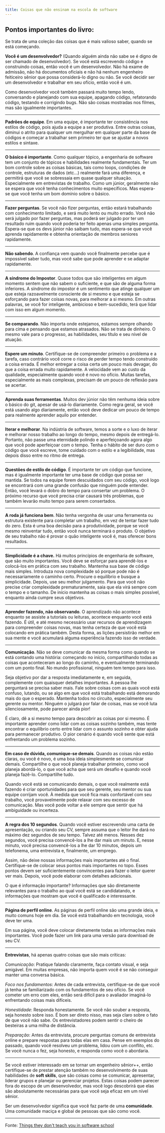 ```yaml
---
title: Coisas que não ensinam na escola de software
---
```


## Pontos importantes do livro:

Se trata de uma coleção das coisas que é mais valioso saber, quando se está começando.

**Você é um desenvolvedor?** (Quando alguém ainda não sabe se é digno de ser chamado de desenvolvedor). Se você está escrevendo código e construindo coisas, então você é um desenvolvedor. Não há exame de admissão, não há documentos oficiais e não há nenhum engenheiro feiticeiro sênior que possa considerá-lo digno ou não. Se você decidir ser um desenvolvedor e trabalhar em seu ofício, então você é um.

Como desenvolvedor você também passará muito tempo lendo, conversando e planejando com sua equipe, apagando código, refatorando código, testando e corrigindo bugs. Não são coisas mostradas nos filmes, mas são igualmente importantes.

---
**Padrões de equipe**. Em uma equipe, é importante ter consistência nos estilos de código, pois ajuda a equipe a ser produtiva. Entre outras coisas, diminui o atrito para qualquer um mergulhar em qualquer parte da base de códigos e começar a trabalhar sem primeiro ter que se ajustar a novos estilos e sintaxe.

---
**O básico é importante**. Como qualquer tópico, a engenharia de software tem um conjunto de tópicos e habilidades realmente fundamentais. Ter um bom controle sobre as coisas básicas, tais como loops, condições de controle, estruturas de dados (etc...) realmente fará uma diferença, e permitirá que você se sobressaia em quase qualquer situação. Especialmente em entrevistas de trabalho.
Como um júnior, geralmente não se espera que você tenha conhecimentos muito específicos. Mas espera-se que você tenha um bom domínio sobre o básico.

---
**Fazer perguntas**. Se você não fizer perguntas, então estará trabalhando com conhecimento limitado, e será muito lento ou muito errado. Você não será julgado por fazer perguntas, mas poderá ser julgado por ter um resultado ruim quando você poderia ter feito apenas uma simples pergunta. Espera-se que os devs júnior não saibam tudo, mas espera-se que você aprenda rapidamente e obtenha orientação de membros seniores rapidamente.

---
**Não sabendo**. A confiança vem quando você finalmente percebe que é impossível saber tudo, mas você sabe que pode aprender e se adaptar rapidamente.

---
**A síndrome do Impostor**. Quase todos que são inteligentes em algum momento sentem que não sabem o suficiente, e que são de alguma forma inferiores. A síndrome do impostor é um sentimento que atinge qualquer um que esteja razoavelmente consciente de si mesmo e que esteja se esforçando para fazer coisas novas, para melhorar a si mesmo. Em outras palavras, se você for inteligente, ambicioso e bem-sucedido, terá que lidar com isso em algum momento.

---
**Se comparando**. Não importa onde estejamos, estamos sempre olhando para cima e pensando que estamos atrasados. Não se trata de dinheiro. O mesmo vale para o progresso, as habilidades, seu título e seu nível de atuação.

---
**Espere um minuto**. Certifique-se de compreender primeiro o problema e a tarefa, caso contrário você corre o risco de perder tempo tendo construído a coisa errada. É melhor entregar a coisa certa um pouco mais devagar, do que a coisa errada muito rapidamente. A velocidade vem ao custo da qualidade, especialmente quando você é novo no ofício. Muitas tarefas, especialmente as mais complexas, precisam de um pouco de reflexão para se acertar.

---
**Aprenda suas ferramentas**. Muitos dev júnior não têm nenhuma ideia sobre o básico do git, apesar de usá-lo diariamente. Como regra geral, se você está usando algo diariamente, então você deve dedicar um pouco de tempo para realmente aprender aquilo por entender.

---
**Iterar e melhorar**. Na indústria de software, temos a sorte e o luxo de iterar e melhorar nosso trabalho ao longo do tempo, mesmo depois de entregá-lo. Portanto, não passe uma eternidade polindo e aperfeiçoando agora algo que você pode aperfeiçoar com o tempo. Tenha o hábito de ser duro com o código que você escreve, tome cuidado com o estilo e a legibilidade, mas depois disso entre no ritmo de entrega.

---
**Questões de estilo de código**. É importante ter um código que funcione, mas é igualmente importante ter uma base de código que possa ser mantida. Se todos na equipe forem descuidados com seu código, você logo se encontrará com uma grande confusão que ninguém pode entender. Então, você levará o dobro do tempo para consertar um problema. O próximo recurso que você precisa criar causará três problemas, que também levarão muito tempo para serem consertados.

---
**A roda já funciona bem**. Não tenha vergonha de usar uma ferramenta ou estrutura existente para completar um trabalho, em vez de tentar fazer tudo do zero. Esta é uma boa decisão para a produtividade, porque se você mesmo reinventar tudo, então você nunca terminará o produto. O objetivo de seu trabalho não é provar o quão inteligente você é, mas oferecer bons resultados.

---
**Simplicidade é a chave.** Há muitos princípios de engenharia de software, que são muito importantes. Você deve se esforçar para aprendê-los e colocá-los em prática com seu trabalho. Mantenha sua base de código mais simples. Introduza nova complexidade só porque pode não é necessariamente o caminho certo. Procure o equilíbrio e busque a simplicidade. Depois, use seu melhor julgamento.
Para que você não precise criar complexidade prematuramente, saia que ela virá sempre com o tempo e o tamanho. De início mantenha as coisas o mais simples possível, enquanto ainda cumpre seus objetivos.

---
**Aprender fazendo, não observando**. O aprendizado não acontece enquanto se assiste a tutoriais ou leituras, acontece enquanto você está fazendo. É útil, e até mesmo necessário usar recursos de aprendizagem para compreender coisas novas, mas tenha certeza de que você está colocando em prática também. Desta forma, as lições persistirão melhor em sua mente e você acumulará alguma experiência fazendo isso de verdade.

---
**Comunicação**. Não se deve comunicar da mesma forma como quando se está contando uma história: começando no início, compartilhando todas as coisas que aconteceram ao longo do caminho, e eventualmente terminando com um ponto final. No mundo profissional, ninguém tem tempo para isso.

Seja objetivo por dar a resposta imediatamente e, em seguida, complemente com quaisquer detalhes importantes. A pessoa lhe perguntará se precisa saber mais.
Fale sobre coisas com as quais você está confuso, lutando, ou se algo em que você está trabalhando está demorando mais do que o esperado. Mantenha todos no circuito, especialmente seu gerente ou mentor. Ninguém o julgará por falar de coisas, mas se você luta silenciosamente, pode parecer ainda pior!

É claro, dê a si mesmo tempo para descobrir as coisas por si mesmo. É importante aprender como lidar com as coisas sozinho também, mas tente encontrar o equilíbrio certo entre lidar com o assunto sozinho e obter ajuda para permanecer produtivo. O pior cenário é quando você sente que está enfrentando um problema sozinho.

---
**Em caso de dúvida, comunique-se demais**. Quando as coisas não estão claras, ou você é novo, é uma boa ideia simplesmente se comunicar demais. Compartilhe o que você planeja trabalhar primeiro, como você planeja abordá-lo, o que você acha que será um desafio e quando você planeja fazê-lo. Compartilhe tudo.

Quando você está se comunicando demais, o que você realmente está fazendo é criar oportunidades para que seu gerente, seu mentor ou sua equipe corrijam você. À medida que você fica mais confortável com seu trabalho, você provavelmente pode relaxar com seu excesso de comunicação. Mas você pode voltar a ele sempre que sentir que há ambiguidade ou incerteza.

---
**A regra dos 10 segundos**. Quando você estiver escrevendo uma carta de apresentação, ou criando seu CV, sempre assuma que o leitor lhe dará no máximo dez segundos de seu tempo. Talvez até menos. Nesses dez segundos, você precisa convencê-los a lhe dar mais um minuto. E, nesse minuto, você precisa convencê-los a lhe dar 10 minutos, depois um telefonema, uma entrevista e, finalmente, um emprego. 		

Assim, não deixe nossas informações mais importantes até o final. Certifique-se de colocar seus pontos mais importantes no topo. Esses pontos devem ser suficientemente convincentes para fazer o leitor querer ver mais. Depois, você pode elaborar com detalhes adicionais. 		

O que é informação importante? Informações que são diretamente relevantes para o trabalho ao qual você está se candidatando, e informações que mostram que você é qualificado e interessante.

---
**Página de perfil online**. As páginas de perfil online são uma grande ideia, e muito comuns hoje em dia. Se você está trabalhando em tecnologia, você deve ter uma. 		

Em sua página, você deve colocar diretamente todas as informações mais importantes. Você pode fazer um link para uma versão para download de seu CV.

---
**Entrevistas**, há apenas quatro coisas que são mais críticas:

*Comunicação*: Pratique falando claramente, faça contato visual, e seja amigável. Em muitas empresas, não importa quem você é se não conseguir manter uma conversa básica.

*Foco nos fundamentos*: Antes de cada entrevista, certifique-se de que você já tenha se familiarizado com os fundamentos de seu ofício. Se você cometer um erro com eles, então será difícil para o avaliador imaginá-lo enfrentando coisas mais difíceis.

*Honestidade*: Responda honestamente. Se você não souber a resposta, seja honesto sobre isso. É bom ser direto nisso, mas seja claro sobre o fato de que você não sabe. Os entrevistadores podem sentir o cheiro de besteiras a uma milha de distância. 		  

*Preparação*: Antes da entrevista, procure perguntas comuns de entrevista online e prepare respostas para todas elas em casa. Pense em exemplos do passado, quando você resolveu um problema, lidou com um conflito, etc. Se você nunca o fez, seja honesto, e responda como você o abordaria.

---
Se você estiver interessado em se tornar um engenheiro sênior++, então certifique-se de prestar atenção também no desenvolvimento de suas habilidades de **soft skills**, que são coisas como se comunicar, apresentar, liderar grupos e planejar ou gerenciar projetos. Estas coisas podem parecer fora do escopo de um desenvolvedor, mas você logo descobrirá que elas são absolutamente necessárias para que você seja eficaz em um nível sênior.

Ser um desenvolvedor significa que você faz parte de uma **comunidade**. Uma comunidade maciça e global de pessoas que são como você.

---

Fonte: [Things they don't teach you in software school](https://sneub.gumroad.com/l/gxwwsl)
